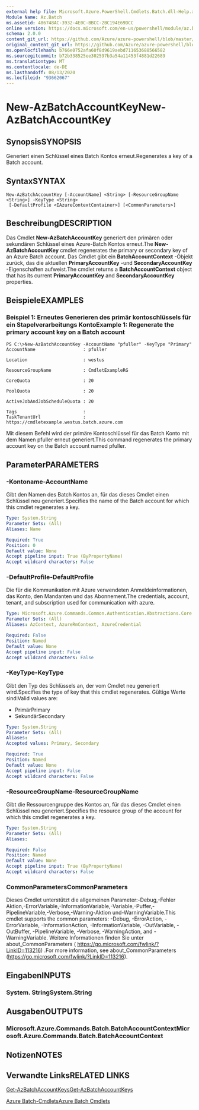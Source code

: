 ```yaml
---
external help file: Microsoft.Azure.PowerShell.Cmdlets.Batch.dll-Help.xml
Module Name: Az.Batch
ms.assetid: 486748AC-3932-4E0C-BBCC-2BC194E69DCC
online version: https://docs.microsoft.com/en-us/powershell/module/az.batch/new-azbatchaccountkey
schema: 2.0.0
content_git_url: https://github.com/Azure/azure-powershell/blob/master/src/Batch/Batch/help/New-AzBatchAccountKey.md
original_content_git_url: https://github.com/Azure/azure-powershell/blob/master/src/Batch/Batch/help/New-AzBatchAccountKey.md
ms.openlocfilehash: b766e0752afa60f8d9619aebd711653688566582
ms.sourcegitcommit: b72b338525ee302597b3a54a11453f4881d22689
ms.translationtype: MT
ms.contentlocale: de-DE
ms.lasthandoff: 08/13/2020
ms.locfileid: "93662067"
---
```

# <span data-ttu-id="e6cf8-101">New-AzBatchAccountKey</span><span class="sxs-lookup"><span data-stu-id="e6cf8-101">New-AzBatchAccountKey</span></span>

## <span data-ttu-id="e6cf8-102">Synopsis</span><span class="sxs-lookup"><span data-stu-id="e6cf8-102">SYNOPSIS</span></span>
<span data-ttu-id="e6cf8-103">Generiert einen Schlüssel eines Batch Kontos erneut.</span><span class="sxs-lookup"><span data-stu-id="e6cf8-103">Regenerates a key of a Batch account.</span></span>

## <span data-ttu-id="e6cf8-104">Syntax</span><span class="sxs-lookup"><span data-stu-id="e6cf8-104">SYNTAX</span></span>

```
New-AzBatchAccountKey [-AccountName] <String> [-ResourceGroupName <String>] -KeyType <String>
 [-DefaultProfile <IAzureContextContainer>] [<CommonParameters>]
```

## <span data-ttu-id="e6cf8-105">Beschreibung</span><span class="sxs-lookup"><span data-stu-id="e6cf8-105">DESCRIPTION</span></span>
<span data-ttu-id="e6cf8-106">Das Cmdlet **New-AzBatchAccountKey** generiert den primären oder sekundären Schlüssel eines Azure-Batch Kontos erneut.</span><span class="sxs-lookup"><span data-stu-id="e6cf8-106">The **New-AzBatchAccountKey** cmdlet regenerates the primary or secondary key of an Azure Batch account.</span></span>
<span data-ttu-id="e6cf8-107">Das Cmdlet gibt ein **BatchAccountContext** -Objekt zurück, das die aktuellen **PrimaryAccountKey** -und **SecondaryAccountKey** -Eigenschaften aufweist.</span><span class="sxs-lookup"><span data-stu-id="e6cf8-107">The cmdlet returns a **BatchAccountContext** object that has its current **PrimaryAccountKey** and **SecondaryAccountKey** properties.</span></span>

## <span data-ttu-id="e6cf8-108">Beispiele</span><span class="sxs-lookup"><span data-stu-id="e6cf8-108">EXAMPLES</span></span>

### <span data-ttu-id="e6cf8-109">Beispiel 1: Erneutes Generieren des primär kontoschlüssels für ein Stapelverarbeitungs Konto</span><span class="sxs-lookup"><span data-stu-id="e6cf8-109">Example 1: Regenerate the primary account key on a Batch account</span></span>
```
PS C:\>New-AzBatchAccountKey -AccountName "pfuller" -KeyType "Primary"
AccountName                  : pfuller

Location                     : westus

ResourceGroupName            : CmdletExampleRG

CoreQuota                    : 20

PoolQuota                    : 20

ActiveJobAndJobScheduleQuota : 20

Tags                         : 
TaskTenantUrl                : https://cmdletexample.westus.batch.azure.com
```

<span data-ttu-id="e6cf8-110">Mit diesem Befehl wird der primäre Kontoschlüssel für das Batch Konto mit dem Namen pfuller erneut generiert.</span><span class="sxs-lookup"><span data-stu-id="e6cf8-110">This command regenerates the primary account key on the Batch account named pfuller.</span></span>

## <span data-ttu-id="e6cf8-111">Parameter</span><span class="sxs-lookup"><span data-stu-id="e6cf8-111">PARAMETERS</span></span>

### <span data-ttu-id="e6cf8-112">-Kontoname</span><span class="sxs-lookup"><span data-stu-id="e6cf8-112">-AccountName</span></span>
<span data-ttu-id="e6cf8-113">Gibt den Namen des Batch Kontos an, für das dieses Cmdlet einen Schlüssel neu generiert.</span><span class="sxs-lookup"><span data-stu-id="e6cf8-113">Specifies the name of the Batch account for which this cmdlet regenerates a key.</span></span>

```yaml
Type: System.String
Parameter Sets: (All)
Aliases: Name

Required: True
Position: 0
Default value: None
Accept pipeline input: True (ByPropertyName)
Accept wildcard characters: False
```

### <span data-ttu-id="e6cf8-114">-DefaultProfile</span><span class="sxs-lookup"><span data-stu-id="e6cf8-114">-DefaultProfile</span></span>
<span data-ttu-id="e6cf8-115">Die für die Kommunikation mit Azure verwendeten Anmeldeinformationen, das Konto, den Mandanten und das Abonnement.</span><span class="sxs-lookup"><span data-stu-id="e6cf8-115">The credentials, account, tenant, and subscription used for communication with azure.</span></span>

```yaml
Type: Microsoft.Azure.Commands.Common.Authentication.Abstractions.Core.IAzureContextContainer
Parameter Sets: (All)
Aliases: AzContext, AzureRmContext, AzureCredential

Required: False
Position: Named
Default value: None
Accept pipeline input: False
Accept wildcard characters: False
```

### <span data-ttu-id="e6cf8-116">-KeyType</span><span class="sxs-lookup"><span data-stu-id="e6cf8-116">-KeyType</span></span>
<span data-ttu-id="e6cf8-117">Gibt den Typ des Schlüssels an, der vom Cmdlet neu generiert wird.</span><span class="sxs-lookup"><span data-stu-id="e6cf8-117">Specifies the type of key that this cmdlet regenerates.</span></span>
<span data-ttu-id="e6cf8-118">Gültige Werte sind:</span><span class="sxs-lookup"><span data-stu-id="e6cf8-118">Valid values are:</span></span> 
- <span data-ttu-id="e6cf8-119">Primär</span><span class="sxs-lookup"><span data-stu-id="e6cf8-119">Primary</span></span>
- <span data-ttu-id="e6cf8-120">Sekundär</span><span class="sxs-lookup"><span data-stu-id="e6cf8-120">Secondary</span></span>

```yaml
Type: System.String
Parameter Sets: (All)
Aliases:
Accepted values: Primary, Secondary

Required: True
Position: Named
Default value: None
Accept pipeline input: False
Accept wildcard characters: False
```

### <span data-ttu-id="e6cf8-121">-ResourceGroupName</span><span class="sxs-lookup"><span data-stu-id="e6cf8-121">-ResourceGroupName</span></span>
<span data-ttu-id="e6cf8-122">Gibt die Ressourcengruppe des Kontos an, für das dieses Cmdlet einen Schlüssel neu generiert.</span><span class="sxs-lookup"><span data-stu-id="e6cf8-122">Specifies the resource group of the account for which this cmdlet regenerates a key.</span></span>

```yaml
Type: System.String
Parameter Sets: (All)
Aliases:

Required: False
Position: Named
Default value: None
Accept pipeline input: True (ByPropertyName)
Accept wildcard characters: False
```

### <span data-ttu-id="e6cf8-123">CommonParameters</span><span class="sxs-lookup"><span data-stu-id="e6cf8-123">CommonParameters</span></span>
<span data-ttu-id="e6cf8-124">Dieses Cmdlet unterstützt die allgemeinen Parameter:-Debug,-Fehler Aktion,-ErrorVariable,-InformationVariable,-Variable,-Puffer,-PipelineVariable,-Verbose,-Warning-Aktion und-WarningVariable.</span><span class="sxs-lookup"><span data-stu-id="e6cf8-124">This cmdlet supports the common parameters: -Debug, -ErrorAction, -ErrorVariable, -InformationAction, -InformationVariable, -OutVariable, -OutBuffer, -PipelineVariable, -Verbose, -WarningAction, and -WarningVariable.</span></span> <span data-ttu-id="e6cf8-125">Weitere Informationen finden Sie unter about_CommonParameters ( https://go.microsoft.com/fwlink/?LinkID=113216) .</span><span class="sxs-lookup"><span data-stu-id="e6cf8-125">For more information, see about_CommonParameters (https://go.microsoft.com/fwlink/?LinkID=113216).</span></span>

## <span data-ttu-id="e6cf8-126">Eingaben</span><span class="sxs-lookup"><span data-stu-id="e6cf8-126">INPUTS</span></span>

### <span data-ttu-id="e6cf8-127">System. String</span><span class="sxs-lookup"><span data-stu-id="e6cf8-127">System.String</span></span>

## <span data-ttu-id="e6cf8-128">Ausgaben</span><span class="sxs-lookup"><span data-stu-id="e6cf8-128">OUTPUTS</span></span>

### <span data-ttu-id="e6cf8-129">Microsoft.Azure.Commands.Batch.BatchAccountContext</span><span class="sxs-lookup"><span data-stu-id="e6cf8-129">Microsoft.Azure.Commands.Batch.BatchAccountContext</span></span>

## <span data-ttu-id="e6cf8-130">Notizen</span><span class="sxs-lookup"><span data-stu-id="e6cf8-130">NOTES</span></span>

## <span data-ttu-id="e6cf8-131">Verwandte Links</span><span class="sxs-lookup"><span data-stu-id="e6cf8-131">RELATED LINKS</span></span>

[<span data-ttu-id="e6cf8-132">Get-AzBatchAccountKeys</span><span class="sxs-lookup"><span data-stu-id="e6cf8-132">Get-AzBatchAccountKeys</span></span>](./Get-AzBatchAccountKey.md)

[<span data-ttu-id="e6cf8-133">Azure Batch-Cmdlets</span><span class="sxs-lookup"><span data-stu-id="e6cf8-133">Azure Batch Cmdlets</span></span>](/powershell/module/az.batch)


